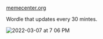 [memecenter.org](https://memecenter.org)

Wordle that updates every 30 mintes.

![2022-03-07 at 7 06 PM](https://user-images.githubusercontent.com/22382028/157139415-c1661e6f-c965-42c9-85fa-66e414699076.png)
